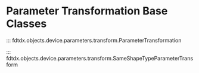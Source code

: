 # Parameter Transformation Base Classes

::: fdtdx.objects.device.parameters.transform.ParameterTransformation

::: fdtdx.objects.device.parameters.transform.SameShapeTypeParameterTransform
